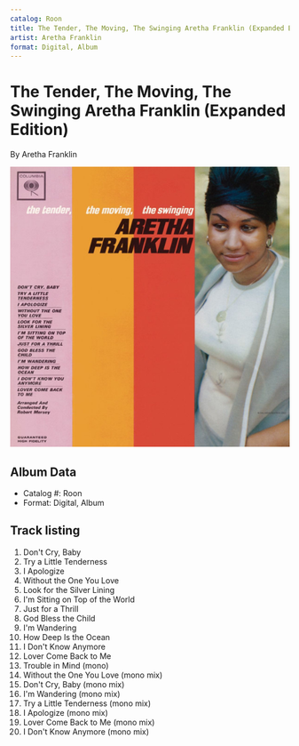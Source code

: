 ```yaml
---
catalog: Roon
title: The Tender, The Moving, The Swinging Aretha Franklin (Expanded Edition)
artist: Aretha Franklin
format: Digital, Album
---
```


# The Tender, The Moving, The Swinging Aretha Franklin (Expanded Edition)

By Aretha Franklin

![](../../assets/albumcovers/Aretha_Franklin-The_Tender__The_Moving__The_Swinging_Aretha_Franklin_Expanded_Edition.png)

## Album Data

- Catalog #: Roon
- Format: Digital, Album


## Track listing


1. Don't Cry, Baby
2. Try a Little Tenderness
3. I Apologize
4. Without the One You Love
5. Look for the Silver Lining
6. I'm Sitting on Top of the World
7. Just for a Thrill
8. God Bless the Child
9. I'm Wandering
10. How Deep Is the Ocean
11. I Don't Know Anymore
12. Lover Come Back to Me
13. Trouble in Mind (mono)
14. Without the One You Love (mono mix)
15. Don't Cry, Baby (mono mix)
16. I'm Wandering (mono mix)
17. Try a Little Tenderness (mono mix)
18. I Apologize (mono mix)
19. Lover Come Back to Me (mono mix)
20. I Don't Know Anymore (mono mix)


